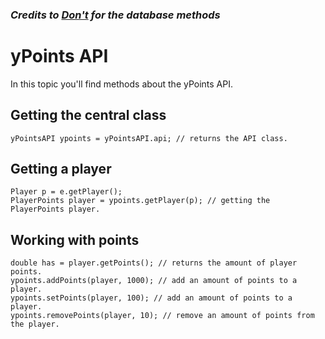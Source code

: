 ### _Credits to [Don't](https://github.com/noobmobile) for the database methods_

# yPoints API

In this topic you'll find methods about the yPoints API.

## Getting the central class

    yPointsAPI ypoints = yPointsAPI.api; // returns the API class.

## Getting a player

    Player p = e.getPlayer();
    PlayerPoints player = ypoints.getPlayer(p); // getting the PlayerPoints player.

## Working with points

    double has = player.getPoints(); // returns the amount of player points.
    ypoints.addPoints(player, 1000); // add an amount of points to a player.
    ypoints.setPoints(player, 100); // add an amount of points to a player.
    ypoints.removePoints(player, 10); // remove an amount of points from the player.

